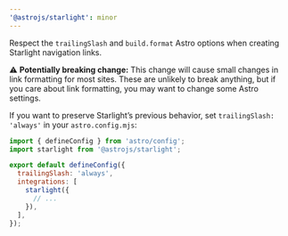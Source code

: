 ```yaml
---
'@astrojs/starlight': minor
---
```


Respect the `trailingSlash` and `build.format` Astro options when creating Starlight navigation links.

⚠️ **Potentially breaking change:**
This change will cause small changes in link formatting for most sites.
These are unlikely to break anything, but if you care about link formatting, you may want to change some Astro settings.

If you want to preserve Starlight’s previous behavior, set `trailingSlash: 'always'` in your `astro.config.mjs`:

```js
import { defineConfig } from 'astro/config';
import starlight from '@astrojs/starlight';

export default defineConfig({
  trailingSlash: 'always',
  integrations: [
    starlight({
      // ...
    }),
  ],
});
```